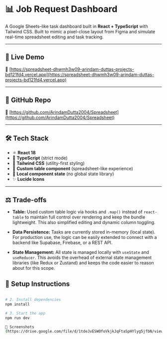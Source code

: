 # 📊 Job Request Dashboard

A Google Sheets–like task dashboard built in **React + TypeScript** with Tailwind CSS. Built to mimic a pixel-close layout from Figma and simulate real-time spreadsheet editing and task tracking.

---

## 🚀 Live Demo

🔗 [https://spreadsheet-dhwmh3w09-arindam-duttas-projects-bd121fd4.vercel.app](https://spreadsheet-dhwmh3w09-arindam-duttas-projects-bd121fd4.vercel.app)

---

## 📂 GitHub Repo

🔗 [https://github.com/ArindamDutta2004/Spreadsheet](https://github.com/ArindamDutta2004/Spreadsheet)

---

## 🛠️ Tech Stack

- ⚛️ **React 18** 
- 🔐 **TypeScript** (strict mode)
- 🎨 **Tailwind CSS** (utility-first styling)
- 🧩 **Custom table component** (spreadsheet-like experience)
- 🧠 **Local component state** (no global state library)
- ✨ **Lucide Icons**

---

## ⚖️ Trade-offs

- **Table:** Used custom table logic via hooks and `.map()` instead of `react-table` to maintain full control over rendering and keep the bundle lightweight. This also simplified editing and dynamic column toggling.

- **Data Persistence:** Tasks are currently stored in-memory (local state). For production use, the logic can be easily extended to connect with a backend like Supabase, Firebase, or a REST API.

- **State Management:** All state is managed locally with `useState` and `useReducer`. This avoids the overhead of external state management libraries (like Redux or Zustand) and keeps the code easier to reason about for this scope.

## 🧪 Setup Instructions

```bash

# 2. Install dependencies
npm install

# 3. Start the app
npm run dev

📸 Screenshots
(https://drive.google.com/file/d/1tdeJvESWOfoVkjkJqFtaSpHYlyg5jfbN/view?usp=sharing)

